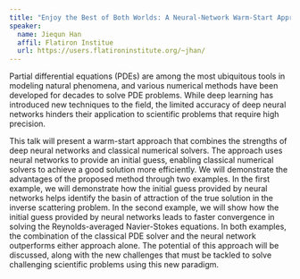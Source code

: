 ```yaml
---
title: "Enjoy the Best of Both Worlds: A Neural-Network Warm-Start Approach for PDE Problems"
speaker:
  name: Jiequn Han
  affil: Flatiron Institue
  url: https://users.flatironinstitute.org/~jhan/
---
```


Partial differential equations (PDEs) are among the most ubiquitous tools in modeling natural phenomena, and various numerical methods have been developed for decades to solve PDE problems. While deep learning has introduced new techniques to the field, the limited accuracy of deep neural networks hinders their application to scientific problems that require high precision.

This talk will present a warm-start approach that combines the strengths of deep neural networks and classical numerical solvers. The approach uses neural networks to provide an initial guess, enabling classical numerical solvers to achieve a good solution more efficiently. We will demonstrate the advantages of the proposed method through two examples. In the first example, we will demonstrate how the initial guess provided by neural networks helps identify the basin of attraction of the true solution in the inverse scattering problem. In the second example, we will show how the initial guess provided by neural networks leads to faster convergence in solving the Reynolds-averaged Navier-Stokes equations. In both examples, the combination of the classical PDE solver and the neural network outperforms either approach alone. The potential of this approach will be discussed, along with the new challenges that must be tackled to solve challenging scientific problems using this new paradigm.

